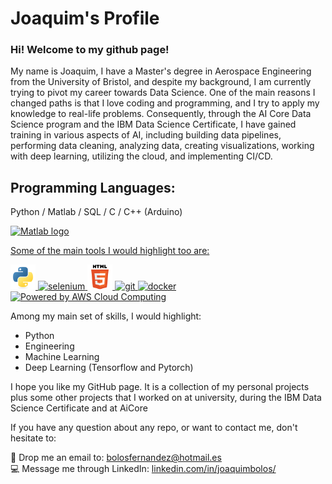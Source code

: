 
# Joaquim's Profile

### Hi! Welcome to my github page!

My name is Joaquim, I have a Master's degree in Aerospace Engineering from the University of Bristol, and despite my background, I am currently trying to pivot my career towards Data Science. 
One of the main reasons I changed paths is that I love coding and programming, and I try to apply my knowledge to real-life problems. 
Consequently, through the AI Core Data Science program and the IBM Data Science Certificate, I have gained training in various aspects of AI, including building data pipelines, performing data cleaning, analyzing data, creating visualizations, working with deep learning, utilizing the cloud, and implementing CI/CD.<br>

## Programming Languages:

Python / Matlab / SQL / C / C++ (Arduino)
<p align="left"> <a href="https://www.python.org" target="_blank" rel="noreferrer"> <img src="https://assets.stickpng.com/images/621f8f94654abf384c30d63c.png" alt="Matlab logo" itemprop="contentUrl">


Some of the main tools I would highlight too are:

<p align="left"> <a href="https://www.python.org" target="_blank" rel="noreferrer"> <img src="https://raw.githubusercontent.com/devicons/devicon/master/icons/python/python-original.svg" alt="python" width="40" height="40"/> </a> <a href="https://www.selenium.dev" target="_blank" rel="noreferrer"> <img src="https://raw.githubusercontent.com/detain/svg-logos/780f25886640cef088af994181646db2f6b1a3f8/svg/selenium-logo.svg" alt="selenium" width="40" height="40"/> </a> <a href="https://www.w3.org/html/" target="_blank" rel="noreferrer"> <img src="https://raw.githubusercontent.com/devicons/devicon/master/icons/html5/html5-original-wordmark.svg" alt="html5" width="40" height="40"/> </a> <a href="https://git-scm.com/" target="_blank" rel="noreferrer"> <img src="https://www.vectorlogo.zone/logos/git-scm/git-scm-icon.svg" alt="git" width="40" height="40"/> </a> 
</a> <a href="https://www.docker.com/company/newsroom/media-resources/" target="_blank" rel="noreferrer"> <img src="https://www.docker.com/wp-content/uploads/2022/03/vertical-logo-monochromatic.png" alt="docker" width="45" height="40"/> <a href="https://aws.amazon.com/?nc2=h_lg"><img src="https://d0.awsstatic.com/logos/powered-by-aws-white.png" alt="Powered by AWS Cloud Computing" width="110" height="40"/> </a></p>

Among my main set of skills, I would highlight:<br>

- Python <br>
- Engineering <br>
- Machine Learning <br>
- Deep Learning (Tensorflow and Pytorch) <br>

I hope you like my GitHub page. It is a collection of my personal projects plus some other projects that I worked on at university, during the IBM Data Science Certificate and at AiCore<br>

If you have any question about any repo, or want to contact me, don't hesitate to:<br>

📨 Drop me an email to: bolosfernandez@hotmail.es<br>
💻 Message me through LinkedIn: [linkedin.com/in/joaquimbolos/](linkedin.com/in/joaquimbolos/)




